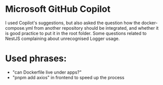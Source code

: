 # Microsoft GitHub Copilot

I used Copilot's suggestions, but also asked the question how the docker-compose.yml from another repository should be integrated, and whether it is good practice to put it in the root folder.
Some questions related to NestJS complaining about unrecognised Logger usage.

# Used phrases:

- "can Dockerfile live under apps?"
- "pnpm add axios" in frontend to speed up the process
